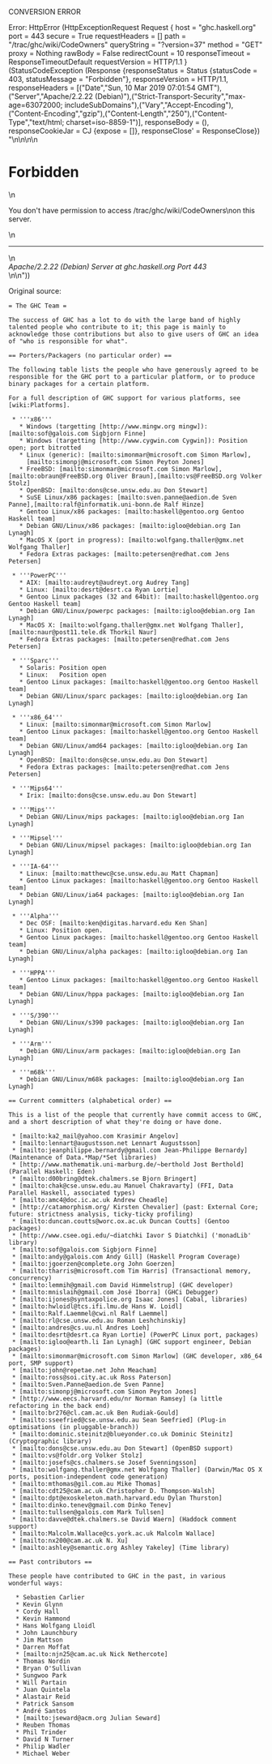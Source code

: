 CONVERSION ERROR

Error: HttpError (HttpExceptionRequest Request {
  host                 = "ghc.haskell.org"
  port                 = 443
  secure               = True
  requestHeaders       = []
  path                 = "/trac/ghc/wiki/CodeOwners"
  queryString          = "?version=37"
  method               = "GET"
  proxy                = Nothing
  rawBody              = False
  redirectCount        = 10
  responseTimeout      = ResponseTimeoutDefault
  requestVersion       = HTTP/1.1
}
 (StatusCodeException (Response {responseStatus = Status {statusCode = 403, statusMessage = "Forbidden"}, responseVersion = HTTP/1.1, responseHeaders = [("Date","Sun, 10 Mar 2019 07:01:54 GMT"),("Server","Apache/2.2.22 (Debian)"),("Strict-Transport-Security","max-age=63072000; includeSubDomains"),("Vary","Accept-Encoding"),("Content-Encoding","gzip"),("Content-Length","250"),("Content-Type","text/html; charset=iso-8859-1")], responseBody = (), responseCookieJar = CJ {expose = []}, responseClose' = ResponseClose}) "<!DOCTYPE HTML PUBLIC \"-//IETF//DTD HTML 2.0//EN\">\n<html><head>\n<title>403 Forbidden</title>\n</head><body>\n<h1>Forbidden</h1>\n<p>You don't have permission to access /trac/ghc/wiki/CodeOwners\non this server.</p>\n<hr>\n<address>Apache/2.2.22 (Debian) Server at ghc.haskell.org Port 443</address>\n</body></html>\n"))

Original source:

```trac
= The GHC Team =

The success of GHC has a lot to do with the large band of highly
talented people who contribute to it; this page is mainly to
acknowledge those contributions but also to give users of GHC an idea
of "who is responsible for what".  

== Porters/Packagers (no particular order) ==

The following table lists the people who have generously agreed to be responsible for the GHC port to a particular platform, or to produce binary packages for a certain platform.

For a full description of GHC support for various platforms, see [wiki:Platforms].

 * '''x86'''
   * Windows (targetting [http://www.mingw.org mingw]): [mailto:sof@galois.com Sigbjorn Finne]
   * Windows (targetting [http://www.cygwin.com Cygwin]): Position open; port bitrotted
   * Linux (generic): [mailto:simonmar@microsoft.com Simon Marlow],
     [mailto:simonpj@microsoft.com Simon Peyton Jones]
   * FreeBSD: [mailto:simonmar@microsoft.com Simon Marlow],[mailto:obraun@FreeBSD.org Oliver Braun],[mailto:vs@FreeBSD.org Volker Stolz]
   * OpenBSD: [mailto:dons@cse.unsw.edu.au Don Stewart]
   * SuSE Linux/x86 packages: [mailto:sven.panne@aedion.de Sven Panne],[mailto:ralf@informatik.uni-bonn.de Ralf Hinze]
   * Gentoo Linux/x86 packages: [mailto:haskell@gentoo.org Gentoo Haskell team]
   * Debian GNU/Linux/x86 packages: [mailto:igloo@debian.org Ian Lynagh]
   * MacOS X (port in progress): [mailto:wolfgang.thaller@gmx.net Wolfgang Thaller]
   * Fedora Extras packages: [mailto:petersen@redhat.com Jens Petersen]

 * '''PowerPC'''
   * AIX: [mailto:audreyt@audreyt.org Audrey Tang]
   * Linux: [mailto:desrt@desrt.ca Ryan Lortie]
   * Gentoo Linux packages (32 and 64bit): [mailto:haskell@gentoo.org Gentoo Haskell team]
   * Debian GNU/Linux/powerpc packages: [mailto:igloo@debian.org Ian Lynagh]
   * MacOS X: [mailto:wolfgang.thaller@gmx.net Wolfgang Thaller],[mailto:naur@post11.tele.dk Thorkil Naur]
   * Fedora Extras packages: [mailto:petersen@redhat.com Jens Petersen]

 * '''Sparc'''
   * Solaris: Position open
   * Linux:   Position open
   * Gentoo Linux packages: [mailto:haskell@gentoo.org Gentoo Haskell team]
   * Debian GNU/Linux/sparc packages: [mailto:igloo@debian.org Ian Lynagh]

 * '''x86_64'''
   * Linux: [mailto:simonmar@microsoft.com Simon Marlow]
   * Gentoo Linux packages: [mailto:haskell@gentoo.org Gentoo Haskell team]
   * Debian GNU/Linux/amd64 packages: [mailto:igloo@debian.org Ian Lynagh]
   * OpenBSD: [mailto:dons@cse.unsw.edu.au Don Stewart]
   * Fedora Extras packages: [mailto:petersen@redhat.com Jens Petersen]

 * '''Mips64'''
   * Irix: [mailto:dons@cse.unsw.edu.au Don Stewart]

 * '''Mips'''
   * Debian GNU/Linux/mips packages: [mailto:igloo@debian.org Ian Lynagh]

 * '''Mipsel'''
   * Debian GNU/Linux/mipsel packages: [mailto:igloo@debian.org Ian Lynagh]

 * '''IA-64'''
   * Linux: [mailto:matthewc@cse.unsw.edu.au Matt Chapman]
   * Gentoo Linux packages: [mailto:haskell@gentoo.org Gentoo Haskell team]
   * Debian GNU/Linux/ia64 packages: [mailto:igloo@debian.org Ian Lynagh]

 * '''Alpha'''
   * Dec OSF: [mailto:ken@digitas.harvard.edu Ken Shan]
   * Linux: Position open.
   * Gentoo Linux packages: [mailto:haskell@gentoo.org Gentoo Haskell team]
   * Debian GNU/Linux/alpha packages: [mailto:igloo@debian.org Ian Lynagh]

 * '''HPPA'''
   * Gentoo Linux packages: [mailto:haskell@gentoo.org Gentoo Haskell team]
   * Debian GNU/Linux/hppa packages: [mailto:igloo@debian.org Ian Lynagh]

 * '''S/390'''
   * Debian GNU/Linux/s390 packages: [mailto:igloo@debian.org Ian Lynagh]

 * '''Arm'''
   * Debian GNU/Linux/arm packages: [mailto:igloo@debian.org Ian Lynagh]

 * '''m68k'''
   * Debian GNU/Linux/m68k packages: [mailto:igloo@debian.org Ian Lynagh]

== Current committers (alphabetical order) ==

This is a list of the people that currently have commit access to GHC,
and a short description of what they're doing or have done.

 * [mailto:ka2_mail@yahoo.com Krasimir Angelov]
 * [mailto:lennart@augustsson.net Lennart Augustsson]
 * [mailto:jeanphilippe.bernardy@gmail.com Jean-Philippe Bernardy] (Maintenance of Data.*Map/*Set libraries)
 * [http://www.mathematik.uni-marburg.de/~berthold Jost Berthold] (Parallel Haskell: Eden)
 * [mailto:d00bring@dtek.chalmers.se Bjorn Bringert]
 * [mailto:chak@cse.unsw.edu.au Manuel Chakravarty] (FFI, Data Parallel Haskell, associated types)
 * [mailto:amc4@doc.ic.ac.uk Andrew Cheadle]
 * [http://catamorphism.org/ Kirsten Chevalier] (past: External Core; future: strictness analysis, ticky-ticky profiling)
 * [mailto:duncan.coutts@worc.ox.ac.uk Duncan Coutts] (Gentoo packages)
 * [http://www.csee.ogi.edu/~diatchki Iavor S Diatchki] ('monadLib' library)
 * [mailto:sof@galois.com Sigbjorn Finne]
 * [mailto:andy@galois.com Andy Gill] (Haskell Program Coverage)
 * [mailto:jgoerzen@complete.org John Goerzen]
 * [mailto:tharris@microsoft.com Tim Harris] (Transactional memory, concurrency)
 * [mailto:lemmih@gmail.com David Himmelstrup] (GHC developer)
 * [mailto:mnislaih@gmail.com José Iborra] (GHCi Debugger)
 * [mailto:ijones@syntaxpolice.org Isaac Jones] (Cabal, libraries)
 * [mailto:hwloidl@tcs.ifi.lmu.de Hans W. Loidl]
 * [mailto:Ralf.Laemmel@cwi.nl Ralf Laemmel]
 * [mailto:rl@cse.unsw.edu.au Roman Leshchinskiy]
 * [mailto:andres@cs.uu.nl Andres Loeh]
 * [mailto:desrt@desrt.ca Ryan Lortie] (PowerPC Linux port, packages)
 * [mailto:igloo@earth.li Ian Lynagh] (GHC support engineer, Debian packages)
 * [mailto:simonmar@microsoft.com Simon Marlow] (GHC developer, x86_64 port, SMP support)
 * [mailto:john@repetae.net John Meacham]
 * [mailto:ross@soi.city.ac.uk Ross Paterson]
 * [mailto:Sven.Panne@aedion.de Sven Panne]
 * [mailto:simonpj@microsoft.com Simon Peyton Jones]
 * [http://www.eecs.harvard.edu/nr Norman Ramsey] (a little refactoring in the back end)
 * [mailto:br276@cl.cam.ac.uk Ben Rudiak-Gould]
 * [mailto:sseefried@cse.unsw.edu.au Sean Seefried] (Plug-in optimisations (in pluggable-branch))
 * [mailto:dominic.steinitz@blueyonder.co.uk Dominic Steinitz] (Cryptographic library)
 * [mailto:dons@cse.unsw.edu.au Don Stewart] (OpenBSD support)
 * [mailto:vs@foldr.org Volker Stolz]
 * [mailto:josefs@cs.chalmers.se Josef Svenningsson]
 * [mailto:wolfgang.thaller@gmx.net Wolfgang Thaller] (Darwin/Mac OS X ports, position-independent code generation)
 * [mailto:mthomas@gil.com.au Mike Thomas]
 * [mailto:cdt25@cam.ac.uk Christopher D. Thompson-Walsh]
 * [mailto:dpt@exoskeleton.math.harvard.edu Dylan Thurston]
 * [mailto:dinko.tenev@gmail.com Dinko Tenev]
 * [mailto:tullsen@galois.com Mark Tullsen]
 * [mailto:davve@dtek.chalmers.se David Waern] (Haddock comment support)
 * [mailto:Malcolm.Wallace@cs.york.ac.uk Malcolm Wallace]
 * [mailto:nx200@cam.ac.uk N. Xu]
 * [mailto:ashley@semantic.org Ashley Yakeley] (Time library)

== Past contributors ==

These people have contributed to GHC in the past, in various
wonderful ways:

  * Sebastien Carlier
  * Kevin Glynn
  * Cordy Hall
  * Kevin Hammond
  * Hans Wolfgang Lloidl
  * John Launchbury
  * Jim Mattson
  * Darren Moffat
  * [mailto:njn25@cam.ac.uk Nick Nethercote]
  * Thomas Nordin
  * Bryan O'Sullivan
  * Sungwoo Park
  * Will Partain
  * Juan Quintela
  * Alastair Reid
  * Patrick Sansom
  * André Santos
  * [mailto:jseward@acm.org Julian Seward]
  * Reuben Thomas
  * Phil Trinder
  * David N Turner
  * Philip Wadler
  * Michael Weber

```

